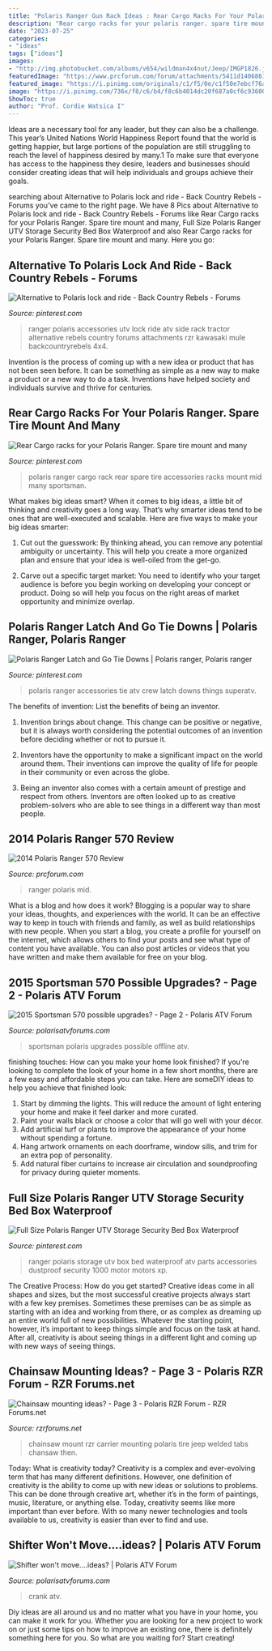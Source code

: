 ```yaml
---
title: "Polaris Ranger Gun Rack Ideas : Rear Cargo Racks For Your Polaris Ranger. Spare Tire Mount And Many"
description: "Rear cargo racks for your polaris ranger. spare tire mount and many"
date: "2023-07-25"
categories:
- "ideas"
tags: ["ideas"]
images:
- "http://img.photobucket.com/albums/v654/wildman4x4nut/Jeep/IMGP1826.jpg"
featuredImage: "https://www.prcforum.com/forum/attachments/5411d1406861477-2014-polaris-ranger-570-review-073114-woods-first-day-05s.jpg"
featured_image: "https://i.pinimg.com/originals/c1/f5/0e/c1f50e7ebcf76a0c3b7435c22c72cc92.jpg"
image: "https://i.pinimg.com/736x/f8/c6/b4/f8c6b4014dc20f687a0cf6c93600fb54--atv-accessories-polaris-ranger.jpg"
ShowToc: true
author: "Prof. Cordie Watsica I"
---
```



Ideas are a necessary tool for any leader, but they can also be a challenge. This year’s United Nations World Happiness Report found that the world is getting happier, but large portions of the population are still struggling to reach the level of happiness desired by many.1 To make sure that everyone has access to the happiness they desire, leaders and businesses should consider creating ideas that will help individuals and groups achieve their goals.

	

		
searching about Alternative to Polaris lock and ride - Back Country Rebels - Forums you've came to the right page. We have 8 Pics about Alternative to Polaris lock and ride - Back Country Rebels - Forums like Rear Cargo racks for your Polaris Ranger. Spare tire mount and many, Full Size Polaris Ranger UTV Storage Security Bed Box Waterproof and also Rear Cargo racks for your Polaris Ranger. Spare tire mount and many. Here you go:
		
    
## Alternative To Polaris Lock And Ride - Back Country Rebels - Forums

<img loading=lazy src="https://i.pinimg.com/736x/b8/b3/22/b8b322b198f954777c1e7c8568de3d9e--utv-accessories-polaris-ranger.jpg?b=t" onerror="this.onerror=null;this.src='https://tse1.mm.bing.net/th?id=OIP.5Na5PVtqf8nh0dBa3GnluQHaJ3&amp;pid=15.1';" alt="Alternative to Polaris lock and ride - Back Country Rebels - Forums">

_Source: pinterest.com_

>ranger polaris accessories utv lock ride atv side rack tractor alternative rebels country forums attachments rzr kawasaki mule backcountryrebels 4x4. 

	

Invention is the process of coming up with a new idea or product that has not been seen before. It can be something as simple as a new way to make a product or a new way to do a task. Inventions have helped society and individuals survive and thrive for centuries.

    
## Rear Cargo Racks For Your Polaris Ranger. Spare Tire Mount And Many

<img loading=lazy src="https://i.pinimg.com/originals/c1/f5/0e/c1f50e7ebcf76a0c3b7435c22c72cc92.jpg" onerror="this.onerror=null;this.src='https://tse4.mm.bing.net/th?id=OIP.ie0WjUGfFFjCIbbcUg2l8AHaLH&amp;pid=15.1';" alt="Rear Cargo racks for your Polaris Ranger. Spare tire mount and many">

_Source: pinterest.com_

>polaris ranger cargo rack rear spare tire accessories racks mount mid many sportsman. 

	

What makes big ideas smart?
When it comes to big ideas, a little bit of thinking and creativity goes a long way. That’s why smarter ideas tend to be ones that are well-executed and scalable. Here are five ways to make your big ideas smarter:
1. Cut out the guesswork: By thinking ahead, you can remove any potential ambiguity or uncertainty. This will help you create a more organized plan and ensure that your idea is well-oiled from the get-go.

2. Carve out a specific target market: You need to identify who your target audience is before you begin working on developing your concept or product. Doing so will help you focus on the right areas of market opportunity and minimize overlap.


    
## Polaris Ranger Latch And Go Tie Downs | Polaris Ranger, Polaris Ranger

<img loading=lazy src="https://i.pinimg.com/736x/f8/c6/b4/f8c6b4014dc20f687a0cf6c93600fb54--atv-accessories-polaris-ranger.jpg" onerror="this.onerror=null;this.src='https://tse4.mm.bing.net/th?id=OIP.QY9RjBraI-pmHvBJYd9W2wHaFj&amp;pid=15.1';" alt="Polaris Ranger Latch and Go Tie Downs | Polaris ranger, Polaris ranger">

_Source: pinterest.com_

>polaris ranger accessories tie atv crew latch downs things superatv. 

	

The benefits of invention: List the benefits of being an inventor.
1. Invention brings about change. This change can be positive or negative, but it is always worth considering the potential outcomes of an invention before deciding whether or not to pursue it.
2. Inventors have the opportunity to make a significant impact on the world around them. Their inventions can improve the quality of life for people in their community or even across the globe.

3. Being an inventor also comes with a certain amount of prestige and respect from others. Inventors are often looked up to as creative problem-solvers who are able to see things in a different way than most people.

    
## 2014 Polaris Ranger 570 Review

<img loading=lazy src="https://www.prcforum.com/forum/attachments/5411d1406861477-2014-polaris-ranger-570-review-073114-woods-first-day-05s.jpg" onerror="this.onerror=null;this.src='https://tse4.mm.bing.net/th?id=OIP.RmPmuHTVoM4KYflArxPLMgHaFj&amp;pid=15.1';" alt="2014 Polaris Ranger 570 Review">

_Source: prcforum.com_

>ranger polaris mid. 

	

What is a blog and how does it work?
Blogging is a popular way to share your ideas, thoughts, and experiences with the world. It can be an effective way to keep in touch with friends and family, as well as build relationships with new people. When you start a blog, you create a profile for yourself on the internet, which allows others to find your posts and see what type of content you have available. You can also post articles or videos that you have written and make them available for free on your blog.

    
## 2015 Sportsman 570 Possible Upgrades? - Page 2 - Polaris ATV Forum

<img loading=lazy src="https://www.polarisatvforums.com/forums/attachments/polaris-sportsman-570/105434d1522890831-2015-sportsman-570-possible-upgrades-20180404_120858_1522890826996.jpg" onerror="this.onerror=null;this.src='https://tse2.mm.bing.net/th?id=OIP.6SNh4wZk7w5OxMQh1tM8nwHaGH&amp;pid=15.1';" alt="2015 Sportsman 570 possible upgrades? - Page 2 - Polaris ATV Forum">

_Source: polarisatvforums.com_

>sportsman polaris upgrades possible offline atv. 

	

finishing touches: How can you make your home look finished?
If you're looking to complete the look of your home in a few short months, there are a few easy and affordable steps you can take. Here are someDIY ideas to help you achieve that finished look: 
1. Start by dimming the lights. This will reduce the amount of light entering your home and make it feel darker and more curated. 
2. Paint your walls black or choose a color that will go well with your décor. 
3. Add artificial turf or plants to improve the appearance of your home without spending a fortune. 
4. Hang artwork ornaments on each doorframe, window sills, and trim for an extra pop of personality. 
5. Add natural fiber curtains to increase air circulation and soundproofing for privacy during quieter moments.

    
## Full Size Polaris Ranger UTV Storage Security Bed Box Waterproof

<img loading=lazy src="https://i.pinimg.com/736x/e1/85/6b/e1856b792f37815ec24a4c9312a16519--atv-parts-motor-parts.jpg" onerror="this.onerror=null;this.src='https://tse3.mm.bing.net/th?id=OIP.fUQInrvzuNVirkkNTvE3WAHaFj&amp;pid=15.1';" alt="Full Size Polaris Ranger UTV Storage Security Bed Box Waterproof">

_Source: pinterest.com_

>ranger polaris storage utv box bed waterproof atv parts accessories dustproof security 1000 motor motors xp. 

	

The Creative Process: How do you get started?
Creative ideas come in all shapes and sizes, but the most successful creative projects always start with a few key premises. Sometimes these premises can be as simple as starting with an idea and working from there, or as complex as dreaming up an entire world full of new possibilities. Whatever the starting point, however, it’s important to keep things simple and focus on the task at hand. After all, creativity is about seeing things in a different light and coming up with new ways of seeing things.

    
## Chainsaw Mounting Ideas? - Page 3 - Polaris RZR Forum - RZR Forums.net

<img loading=lazy src="http://img.photobucket.com/albums/v654/wildman4x4nut/Jeep/IMGP1826.jpg" onerror="this.onerror=null;this.src='https://tse4.mm.bing.net/th?id=OIP.Vs7OGdpQ67wcIXojh16n8gHaFj&amp;pid=15.1';" alt="Chainsaw mounting ideas? - Page 3 - Polaris RZR Forum - RZR Forums.net">

_Source: rzrforums.net_

>chainsaw mount rzr carrier mounting polaris tire jeep welded tabs chansaw then. 

	

Today: What is creativity today?
Creativity is a complex and ever-evolving term that has many different definitions. However, one definition of creativity is the ability to come up with new ideas or solutions to problems. This can be done through creative art, whether it’s in the form of paintings, music, literature, or anything else. Today, creativity seems like more important than ever before. With so many newer technologies and tools available to us, creativity is easier than ever to find and use.

    
## Shifter Won&#039;t Move....ideas? | Polaris ATV Forum

<img loading=lazy src="https://uploads.tapatalk-cdn.com/20151228/55680e0748a23037b507801c138bbfd7.jpg" onerror="this.onerror=null;this.src='https://tse1.mm.bing.net/th?id=OIP.Hy-JddW_KYFBB93CkWsMTQHaEK&amp;pid=15.1';" alt="Shifter won&#039;t move....ideas? | Polaris ATV Forum">

_Source: polarisatvforums.com_

>crank atv. 

	

Diy ideas are all around us and no matter what you have in your home, you can make it work for you. Whether you are looking for a new project to work on or just some tips on how to improve an existing one, there is definitely something here for you. So what are you waiting for? Start creating!

